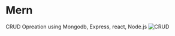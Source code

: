 # Mern
 CRUD Opreation using Mongodb, Express, react, Node.js
![CRUD](https://github.com/Het2804/mern/assets/142522726/1db64756-0ba6-4dc9-8738-67da2969fe4c)
